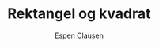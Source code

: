 ---
title: Rektangel og kvadrat
level: 1
author: Espen Clausen
language: nb
external: https://espenec.files.wordpress.com/2015/09/lego-mindstorms-del-1-7.pdf
---